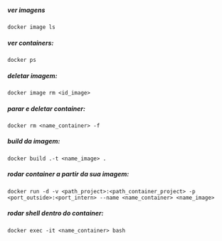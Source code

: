 ##### ver imagens 
`docker image ls`

##### ver containers:
`docker ps`

##### deletar imagem:
`docker image rm <id_image>`

##### parar e deletar container:
`docker rm <name_container> -f`

##### build da imagem:
`docker build .-t <name_image> .`

##### rodar container a partir da sua imagem:
`docker run -d -v <path_project>:<path_container_project> -p <port_outside>:<port_intern> --name <name_container> <name_image>`

##### rodar shell dentro do container:
`docker exec -it <name_container> bash`